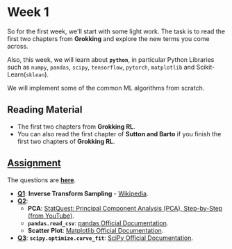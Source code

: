 # Week 1

So for the first week, we'll start with some light work.
The task is to read the first two chapters from **Grokking** and explore the new terms you come across.

Also, this week, we will learn about **`python`**, in particular Python Libraries such as `numpy`, `pandas`, `scipy`,
`tensorflow`, `pytorch`, `matplotlib` and Scikit-Learn(`sklean`).

We will implement some of the common ML algorithms from scratch.

<!-- Some basic ideas on Machine Learning (if you are interested) can be achieved from [**here**](). -->

<!--
I will provide some reading material for the same and an assignment by EOD or tomorrow.
Till then, you can get some basic ideas about Machine Learning through any online source
or YouTube video.
Also, I feel the best way to enhance collaboration in this project is to make teams among the mentees.
Please find a group of co-mentees and team up with (no strict limit on team size).
Let me know the people you are teaming up with.
Also note that, in the end, we wish all the mentees to work together on this project.
Hence, team membership is not fixed for the project's duration, and there is no cap on team size.
Collaboration and Discussions across teams are also encouraged.
-->

## Reading Material

- The first two chapters from **Grokking RL**.
- You can also read the first chapter of **Sutton and Barto** if you finish the first two chapters of **Grokking RL**.

## [Assignment](Questions/Week1.pdf)

The questions are [**here**](Questions).

- [**Q1**](Questions/q1): **Inverse Transform Sampling** - [Wikipedia](https://en.wikipedia.org/wiki/Inverse_transform_sampling).
- [**Q2**](Questions/q2):
  - **PCA**: [StatQuest: Principal Component Analysis (PCA), Step-by-Step (from YouTube)](https://youtu.be/FgakZw6K1QQ).
  - **`pandas.read_csv`**: [pandas Official Documentation](https://pandas.pydata.org/docs/reference/api/pandas.read_csv.html).
  - **Scatter Plot**: [Matplotlib Official Documentation](https://matplotlib.org/stable/api/_as_gen/matplotlib.pyplot.scatter.html).
- [**Q3**](Questions/q3): **`scipy.optimize.curve_fit`**: [SciPy Official Documentation](https://docs.scipy.org/doc/scipy/reference/generated/scipy.optimize.curve_fit.html).

<!--
For this week, DM the solution files to me. We will make a proper repository the next week.
Note that using any Generative AI is not encouraged.
Happy Learning!
-->